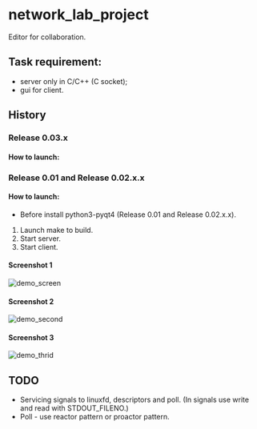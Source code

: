# network_lab_project
Editor for collaboration. 

## Task requirement:
* server only in C/C++ (C socket);
* gui for client.

## History 

### Release 0.03.x

#### How to launch:

### Release 0.01 and Release 0.02.x.x

#### How to launch:
* Before install python3-pyqt4 (Release 0.01 and Release 0.02.x.x).
1. Launch make to build.
2. Start server.
3. Start client.

#### Screenshot 1
![demo_screen](https://user-images.githubusercontent.com/32968460/34411660-63ba9440-ebd8-11e7-8215-6958b7eef73e.png)

#### Screenshot 2
![demo_second](https://user-images.githubusercontent.com/32968460/34445288-1004c298-ecd3-11e7-8870-4c83416571fd.png)

#### Screenshot 3
![demo_thrid](https://user-images.githubusercontent.com/32968460/34482638-8af9e4a4-efb9-11e7-8eb7-9f56e03d0914.png)

## TODO
* Servicing signals to linuxfd, descriptors and poll. (In signals use write and read with STDOUT_FILENO.)
* Poll - use reactor pattern or proactor pattern.
